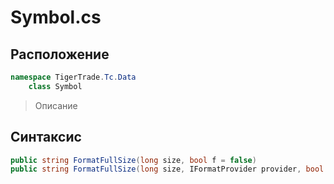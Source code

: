 
# Symbol.cs
## Расположение
```csharp
namespace TigerTrade.Tc.Data  
    class Symbol
```

> Описание

## Синтаксис
```csharp
public string FormatFullSize(long size, bool f = false)
public string FormatFullSize(long size, IFormatProvider provider, bool f = false)                    public string FormatFullSize(long? size, bool f = false)
```
